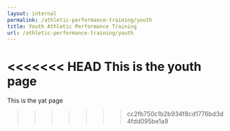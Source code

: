 ```yaml
---
layout: internal
permalink: /athletic-performance-training/youth
title: Youth Athletic Performance Training
url: /athletic-performance-training/youth
---
```

<<<<<<< HEAD
This is the youth page
=======

This is the yat page
>>>>>>> cc2fb750c1b2b934f8cd1776bd3d4fdd095be1a9
